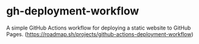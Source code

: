 # gh-deployment-workflow
A simple GitHub Actions workflow for deploying a static website to GitHub Pages. (https://roadmap.sh/projects/github-actions-deployment-workflow)
